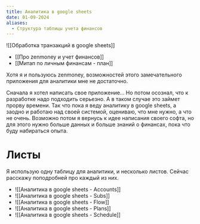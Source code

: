 ```yaml
---
title: Аналитика в google sheets
date: 01-09-2024
aliases:
  - Структура таблицы учета финансов
---
```

![[Обработка транзакций в google sheets]]

- [[Про zenmoney и учет финансов]]
- [[Митап по личным финансам - план]]

Хотя я и пользуюсь zenmoney, возможностей этого замечательного приложения для аналитики мне не достаточно. 

Сначала я хотел написать свое приложение... Но потом осознал, что к разработке надо подходить серьезно. А в таком случае это займет прорву времени. Так что пока я веду аналитику в google sheets, а заодно и работаю над своей системой, оцениваю, что мне нужно, а что не очень.
Возможно потом я вернусь к идее написания своего софта, но для этого нужно больше данных и больше знаний о финансах, пока что буду набираться опыта.

# Листы
Я использую одну таблицу для аналитики, и несколько листов. Сейчас расскажу поподробней про каждый из них.

- ![[Аналитика в google sheets - Accounts]]
- ![[Аналитика в google sheets - Subs]]
- ![[Аналитика в google sheets - Flow]]
- ![[Аналитика в google sheets - Plans]]
- ![[Аналитика в google sheets - Schedule]]